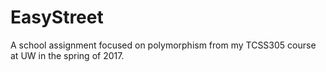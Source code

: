 # EasyStreet
A school assignment focused on polymorphism from my TCSS305 course at UW in the spring of 2017.
